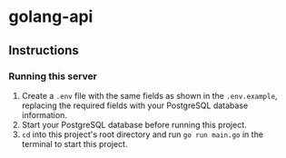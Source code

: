 # golang-api

## Instructions

### Running this server

1. Create a `.env` file with the same fields as shown in the `.env.example`, replacing the required fields with your PostgreSQL database information.
2. Start your PostgreSQL database before running this project.
3. `cd` into this project's root directory and run `go run main.go` in the terminal to start this project.
